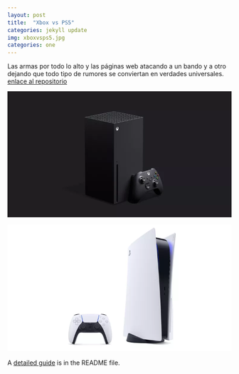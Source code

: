 ```yaml
---
layout: post
title:  "Xbox vs PS5"
categories: jekyll update
img: xboxvsps5.jpg
categories: one
---
```


Las armas por todo lo alto y las páginas web atacando a un bando y a otro dejando que todo tipo de rumores se conviertan en verdades universales. [enlace al repositorio](https://github.com/sharu725/bheema)

![Microsoft - Xbox-Series-X](../img/xboxseriesx.jpg)

![Sony - PS5](../img/ps5.jpg)

A [detailed guide](https://github.com/sharu725/bheema#installation) is in the README file.
